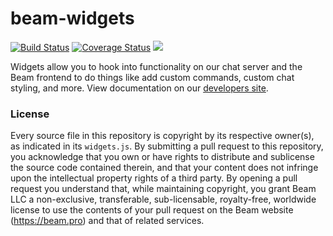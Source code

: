 # beam-widgets

[![Build Status](https://travis-ci.org/MCProHosting/beam-widgets.svg)](https://travis-ci.org/MCProHosting/beam-widgets) [![Coverage Status](https://coveralls.io/repos/MCProHosting/beam-widgets/badge.svg?branch=master)](https://coveralls.io/r/MCProHosting/beam-widgets?branch=master) [![](https://badges.gitter.im/MCProHosting/beam.png)](https://gitter.im/MCProHosting/beam-dev)

Widgets allow you to hook into functionality on our chat server and the Beam frontend to do things like add custom commands, custom chat styling, and more. View documentation on our [developers site](https://developer.beam.pro/api/widget).

### License

Every source file in this repository is copyright by its respective owner(s), as indicated in its `widgets.js`. By submitting a pull request to this repository, you acknowledge that you own or have rights to distribute and sublicense the source code contained therein, and that your content does not infringe upon the intellectual property rights of a third party. By opening a pull request you understand that, while maintaining copyright, you grant Beam LLC a non-exclusive, transferable, sub-licensable, royalty-free, worldwide license to use the contents of your pull request on the Beam website (https://beam.pro) and that of related services.
